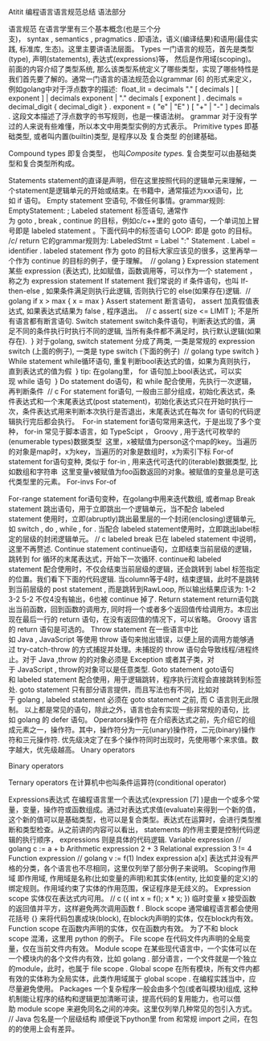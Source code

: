 Atitit 编程语言语言规范总结  语法部分

语言规范
在语言学里有三个基本概念(也是三个分支)， syntax , semantics , pragmatics . 即语法，语义(编译结果)和语用(最佳实践, 标准库, 生态)。这里主要讲语法层面。
Types
一门语言的规范，首先是类型(type), 声明(statements), 表达式(expressions)等， 然后是作用域(scoping)。前面的内容介绍了类型系统, 那么该类型系统定义了哪些类型，实现了哪些特性是我们首先要了解的。通常一门语言的语法规范会以grammar [6] 的形式来定义，例如golang中对于浮点数字的描述: 
float_lit = decimals "." [ decimals ] [ exponent ] |
            decimals exponent |
            "." decimals [ exponent ] .
decimals  = decimal_digit { decimal_digit } .
exponent  = ( "e" | "E" ) [ "+" | "-" ] decimals .
这段文本描述了浮点数字的书写规则，也是一棵语法树。 grammar 对于没有学过的人来说有些难懂，所以本文中用类型实例的方式表示。
Primitive types
即基础类型, 或者叫内置(builtin)类型, 是程序以及 复合类型 的创建基础。

Compound types
即复合类型， 也叫*Composite type*s. 复合类型可以由基础类型和复合类型所构成。

Statements
statement的直译是声明，但在这里按照代码的逻辑单元来理解，一个statement是逻辑单元的开始或结束。在书籍中，通常描述为xxx语句，比如 if 语句。
Empty statement
空语句, 不做任何事情。grammar规则:
EmptyStatement:
 ;
Labeled statement
标签语句, 通常作为 goto , break , continue 的目标，例如c/c++里的 goto 语句，一个单词加上冒号即是 labeled statement 。下面代码中的标签语句 LOOP: 即是 goto 的目标。 
/*c*/
    return
它的grammar规则为:
LabeledStmt = Label ":" Statement .
Label       = identifier .
labeled statement 作为 goto 的目标大家应该见的很多，这里再举一个作为 continue 的目标的例子，便于理解。 
// golang
     }
Expression statement
某些 expression (表达式), 比如赋值，函数调用等，可以作为一个 statement ，称之为 expression statement
If statement
我们常说的 if 条件语句，也叫 If-then-else , 如果条件满足则执行此逻辑, 否则执行它的 else(如果存在)逻辑. 
// golang
if x > max {
    x = max
}
Assert statement
断言语句， assert 加真假值表达式, 如果表达式结果为 false , 程序退出。 
// c
assert( size <= LIMIT );
不是所有语言都有断言语句.
Switch statement
switch条件语句，判断表达式的值，满足不同的条件执行时执行不同的逻辑, 当所有条件都不满足时，执行默认逻辑(如果存在). 
 }
对于golang, switch statement 分成了两类, 一类是常规的 expression switch (上面的例子), 一类是 type switch (下面的例子) 
// golang type switch
 }
While statement
while循环语句, 重复判断bool表达式的值，如果为真则执行，直到表达式的值为假 
 }
tip: 在golang里， for 语句加上bool表达式，可以实现 while 语句 
 }
Do statement
do语句，和 while 配合使用，先执行一次逻辑，再判断条件 
// c
 For statement
for语句, 一般由三部分组成，初始化表达式，条件表达式和一个末尾表达式(post statement)，初始化表达式只在开始时执行一次，条件表达式用来判断本次执行是否退出，末尾表达式在每次 for 语句的代码逻辑执行完后都会执行。 
 For-in statement
for语句常用来迭代，于是出现了多个变种， for-in 常见于脚本语言，如 TypeScipt ， Groovy , 用于迭代可枚举的(enumerable types)数据类型 
 这里，x被赋值为person这个map的key。当遍历的对象是map时，x为key，当遍历的对象是数组时，x为索引下标
For-of statement
for语句变种, 类似于 for-in , 用来迭代可迭代的(iterable)数据类型, 比如数组和字符串 
 这里变量v被赋值为foo函数返回的对象。被赋值的变量总是可迭代类型里的元素。
For-invs For-of

For-range statement
for语句变种，在golang中用来迭代数组, 或者map
 Break statement
跳出语句，用于立即跳出一个逻辑单元，当不配合 labeled statement 使用时，立即(abruptly)跳出最里层的一个封闭(enclosing)逻辑单元, 如 switch , do , while , for . 当配合 labeled statement使用时，立即跳出label标定的层级的封闭逻辑单元。
// c
 labeled break 已在 labeled statement 中说明，这里不再赘述.
Continue statement
continue语句，立即结束当前层级的逻辑，跳转到 for 循环的末尾表达式，开始下一次循环.
 continue和 labeled statement 配合使用时，不仅会结束当前层级的逻辑，还会跳转到 label 标签指定的位置。我们看下下面的代码逻辑.
 当column等于4时，结束逻辑，此时不是跳转到当前层级的 post statement , 而是跳转到RawLoop, 所以输出结果应该为:
1-2
3-2
5-2
不仅4没有输出，6也被 continue 掉了.
Return statement
return语句跳出当前函数，回到函数的调用方, 同时将一个或者多个返回值传给调用方。本应出现在最后一行的 return 语句，在没有返回值的情况下，可以省略。 Groovy 语言的 return 语句是可选的。
 Throw statement
在一些语言中比如 Java , JavaScript 等使用 throw 语句来抛出错误，以便上层的调用方能够通过 try-catch-throw 的方式捕捉并处理。未捕捉的 throw 语句会导致线程/进程终止。对于 Java ,throw 的的对象必须是 Exception 或者其子类，对于 JavaScript , throw的对象可以是任意类型.
 Goto statement
goto语句和 labeled statement 配合使用，用于逻辑跳转，程序执行流程会直接跳转到标签处. goto statement 只有部分语言提供，而且写法也有不同，比如对于 golang , labeled statement 必须在 goto statement 之前, 而 C 语言则无此限制。
 以上都是常见的语句，除此之外，语言也会有实现一些非常规的语句，比如 golang 的 defer 语句。
Operators操作符
在介绍表达式之前，先介绍它的组成元素之一，操作符。其中，操作符分为一元(unary)操作符，二元(binary)操作符和三元操作符. 优先级决定了在多个操作符同时出现时，先使用哪个来求值。数字越大，优先级越高。
Unary operators

Binary operators

Ternary operators
在计算机中也叫条件运算符(conditional operator)

Expressions表达式
在编程语言里一个表达式(expression [7] )是由一个或多个常量，变量，操作符或函数组成。通过对表达式求值(evaluate)来得到一个新的值，这个新的值可以是基础类型，也可以是复合类型。表达式在运算时，会进行类型推断和类型检查。从之前讲的内容可以看出， statements 的作用主要是控制代码逻辑的执行顺序， expressions 则是具体的代码逻辑.
Variable expression
// golang
c := a + b
Arithmetic expression
2 + 3
Relational expression
3 != 4
Function expression
// golang
v := f(1)
Index expression
a[x]
表达式并没有严格的分类，各个语言也不尽相同，这里仅列举了部分例子来说明。
Scoping作用域
即作用域, 作用域是名称(比如变量的声明)和其实体(entity, 比如变量的定义)的绑定规则。作用域约束了实体的作用范围，保证程序是无歧义的。
Expression scope
实体仅在表达式内可用。
// c
({ int x = f(); x * x; })
临时变量 x 接受函数的返回值并平方，这样避免两次调用函数 f .
Block scope
通常编程语言都会使用花括号 {} 来将代码包裹成块(block), 在block内声明的实体，仅在block内有效。
 Function scope
在函数内声明的实体，仅在函数内有效。
 为了不和 block scope 混淆，这里用 python 的例子。
File scope
在代码文件内声明的全局变量，仅在当前文件内有效。
Module scope
在某些现代语言中，一个实体可以在一个模块内的各个文件内有效，比如 golang . 部分语言，一个文件就是一个独立的module，此时，也属于 file scope .
Global scope
在所有模块，所有文件内都有效的实体称为全局实体，此类作用域属于 global scope . 在编程实践当中，应尽量避免使用。
Packages
一个复杂程序一般会由多个包(或者叫模块)组成, 这种机制能让程序的结构和逻辑更加清晰可读，提高代码的复用能力，也可以借助 module scope 来避免同名之间的冲突。这里仅列举几种常见的包引入方式。
// Java 包名是一个层级结构
 顺便说下python里 from 和常规 import 之间，在包的的使用上会有差异。
 
